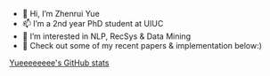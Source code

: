 - 👋 Hi, I’m Zhenrui Yue
- 📫 I’m a 2nd year PhD student at UIUC
- 👀 I’m interested in NLP, RecSys & Data Mining
- 🌱 Check out some of my recent papers & implementation below:)

[Yueeeeeeee's GitHub stats](https://github-readme-stats.vercel.app/api?username=yueeeeeeee)
